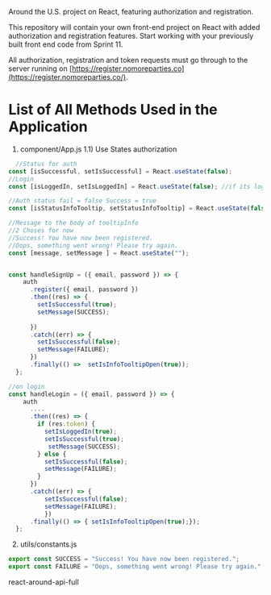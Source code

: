 Around the U.S. project on React, featuring authorization and registration.

This repository will contain your own front-end project on React with added authorization and registration features.
Start working with your previously built front end code from Sprint 11.

All authorization, registration and token requests must go through to the server running on [https://register.nomoreparties.co](https://register.nomoreparties.co/).



# List of All Methods Used in the Application
1) component/App.js
1.1) Use States authorization 
```javascript 
  //Status for auth
const [isSuccessful, setIsSuccessful] = React.useState(false);
//Login
const [isLoggedIn, setIsLoggedIn] = React.useState(false); //if its login go to the next page 

//Auth status fail = false Success = true
const [isStatusInfoTooltip, setStatusInfoTooltip] = React.useState(false);

//Message to the body of tooltipInfo
//2 Choses for now
//Success! You have now been registered.
//Oops, something went wrong! Please try again.
const [message, setMessage ] = React.useState("");


const handleSignUp = ({ email, password }) => {
    auth
      .register({ email, password })
      .then((res) => {
        setIsSuccessful(true);
        setMessage(SUCCESS);
        
      })
      .catch((err) => {
        setIsSuccessful(false);
        setMessage(FAILURE);
      })
      .finally(() =>  setIsInfoTooltipOpen(true));
  };

//on login 
const handleLogin = ({ email, password }) => {
    auth
      ....
      .then((res) => {
        if (res.token) {
          setIsLoggedIn(true);
          setIsSuccessful(true);
           setMessage(SUCCESS);
        } else {
          setIsSuccessful(false);
          setMessage(FAILURE);
        }
      })
      .catch((err) => {
          setIsSuccessful(false);
          setMessage(FAILURE);
          })
      .finally(() => { setIsInfoTooltipOpen(true);});
  };
```
2) utils/constants.js

```javascript 
export const SUCCESS = "Success! You have now been registered.";
export const FAILURE = "Oops, something went wrong! Please try again.";
```

react-around-api-full









